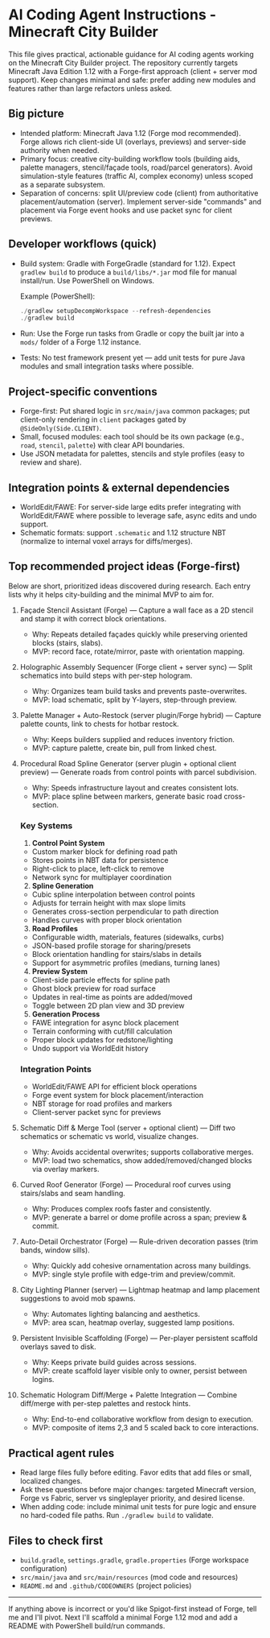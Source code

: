 # AI Coding Agent Instructions - Minecraft City Builder

This file gives practical, actionable guidance for AI coding agents working on the Minecraft City Builder project. The repository currently targets Minecraft Java Edition 1.12 with a Forge-first approach (client + server mod support). Keep changes minimal and safe: prefer adding new modules and features rather than large refactors unless asked.

## Big picture

- Intended platform: Minecraft Java 1.12 (Forge mod recommended). Forge allows rich client-side UI (overlays, previews) and server-side authority when needed.
- Primary focus: creative city-building workflow tools (building aids, palette managers, stencil/façade tools, road/parcel generators). Avoid simulation-style features (traffic AI, complex economy) unless scoped as a separate subsystem.
- Separation of concerns: split UI/preview code (client) from authoritative placement/automation (server). Implement server-side "commands" and placement via Forge event hooks and use packet sync for client previews.

## Developer workflows (quick)

- Build system: Gradle with ForgeGradle (standard for 1.12). Expect `gradlew build` to produce a `build/libs/*.jar` mod file for manual install/run. Use PowerShell on Windows.

  Example (PowerShell):
  ```powershell
  ./gradlew setupDecompWorkspace --refresh-dependencies
  ./gradlew build
  ```

- Run: Use the Forge run tasks from Gradle or copy the built jar into a `mods/` folder of a Forge 1.12 instance.
- Tests: No test framework present yet — add unit tests for pure Java modules and small integration tasks where possible.

## Project-specific conventions

- Forge-first: Put shared logic in `src/main/java` common packages; put client-only rendering in `client` packages gated by `@SideOnly(Side.CLIENT)`.
- Small, focused modules: each tool should be its own package (e.g., `road`, `stencil`, `palette`) with clear API boundaries.
- Use JSON metadata for palettes, stencils and style profiles (easy to review and share).

## Integration points & external dependencies

- WorldEdit/FAWE: For server-side large edits prefer integrating with WorldEdit/FAWE where possible to leverage safe, async edits and undo support.
- Schematic formats: support `.schematic` and 1.12 structure NBT (normalize to internal voxel arrays for diffs/merges).

## Top recommended project ideas (Forge-first)

Below are short, prioritized ideas discovered during research. Each entry lists why it helps city-building and the minimal MVP to aim for.

1. Façade Stencil Assistant (Forge) — Capture a wall face as a 2D stencil and stamp it with correct block orientations.
	- Why: Repeats detailed façades quickly while preserving oriented blocks (stairs, slabs).
	- MVP: record face, rotate/mirror, paste with orientation mapping.

2. Holographic Assembly Sequencer (Forge client + server sync) — Split schematics into build steps with per-step hologram.
	- Why: Organizes team build tasks and prevents paste-overwrites.
	- MVP: load schematic, split by Y-layers, step-through preview.

3. Palette Manager + Auto-Restock (server plugin/Forge hybrid) — Capture palette counts, link to chests for hotbar restock.
	- Why: Keeps builders supplied and reduces inventory friction.
	- MVP: capture palette, create bin, pull from linked chest.

4. Procedural Road Spline Generator (server plugin + optional client preview) — Generate roads from control points with parcel subdivision.
	- Why: Speeds infrastructure layout and creates consistent lots.
	- MVP: place spline between markers, generate basic road cross-section.

    ### Key Systems

    1. **Control Point System**
    - Custom marker block for defining road path
    - Stores points in NBT data for persistence
    - Right-click to place, left-click to remove
    - Network sync for multiplayer coordination

    2. **Spline Generation**
    - Cubic spline interpolation between control points
    - Adjusts for terrain height with max slope limits
    - Generates cross-section perpendicular to path direction
    - Handles curves with proper block orientation

    3. **Road Profiles**
    - Configurable width, materials, features (sidewalks, curbs)
    - JSON-based profile storage for sharing/presets
    - Block orientation handling for stairs/slabs in details
    - Support for asymmetric profiles (medians, turning lanes)

    4. **Preview System**
    - Client-side particle effects for spline path
    - Ghost block preview for road surface
    - Updates in real-time as points are added/moved
    - Toggle between 2D plan view and 3D preview

    5. **Generation Process**
    - FAWE integration for async block placement
    - Terrain conforming with cut/fill calculation
    - Proper block updates for redstone/lighting
    - Undo support via WorldEdit history
    
    ### Integration Points
    - WorldEdit/FAWE API for efficient block operations
    - Forge event system for block placement/interaction
    - NBT storage for road profiles and markers
    - Client-server packet sync for previews

5. Schematic Diff & Merge Tool (server + optional client) — Diff two schematics or schematic vs world, visualize changes.
	- Why: Avoids accidental overwrites; supports collaborative merges.
	- MVP: load two schematics, show added/removed/changed blocks via overlay markers.

6. Curved Roof Generator (Forge) — Procedural roof curves using stairs/slabs and seam handling.
	- Why: Produces complex roofs faster and consistently.
	- MVP: generate a barrel or dome profile across a span; preview & commit.

7. Auto-Detail Orchestrator (Forge) — Rule-driven decoration passes (trim bands, window sills).
	- Why: Quickly add cohesive ornamentation across many buildings.
	- MVP: single style profile with edge-trim and preview/commit.

8. City Lighting Planner (server) — Lightmap heatmap and lamp placement suggestions to avoid mob spawns.
	- Why: Automates lighting balancing and aesthetics.
	- MVP: area scan, heatmap overlay, suggested lamp positions.

9. Persistent Invisible Scaffolding (Forge) — Per-player persistent scaffold overlays saved to disk.
	- Why: Keeps private build guides across sessions.
	- MVP: create scaffold layer visible only to owner, persist between logins.

10. Schematic Hologram Diff/Merge + Palette Integration — Combine diff/merge with per-step palettes and restock hints.
	- Why: End-to-end collaborative workflow from design to execution.
	- MVP: composite of items 2,3 and 5 scaled back to core interactions.

## Practical agent rules

- Read large files fully before editing. Favor edits that add files or small, localized changes.
- Ask these questions before major changes: targeted Minecraft version, Forge vs Fabric, server vs singleplayer priority, and desired license.
- When adding code: include minimal unit tests for pure logic and ensure no hard-coded file paths. Run `./gradlew build` to validate.

## Files to check first

- `build.gradle`, `settings.gradle`, `gradle.properties` (Forge workspace configuration)
- `src/main/java` and `src/main/resources` (mod code and resources)
- `README.md` and `.github/CODEOWNERS` (project policies)

---
If anything above is incorrect or you'd like Spigot-first instead of Forge, tell me and I'll pivot. Next I'll scaffold a minimal Forge 1.12 mod and add a README with PowerShell build/run commands.